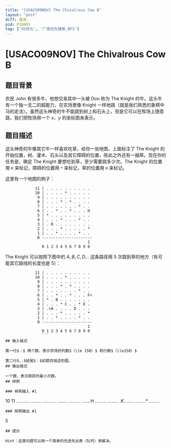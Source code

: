 ```yaml
---
title: "[USACO09NOV] The Chivalrous Cow B"
layout: "post"
diff: 普及-
pid: P10491
tag: ['O2优化', '广度优先搜索,BFS']
---
```

# [USACO09NOV] The Chivalrous Cow B
## 题目背景

农民 John 有很多牛，他想交易其中一头被 Don 称为 The Knight 的牛。这头牛有一个独一无二的超能力，在农场里像 Knight 一样地跳（就是我们熟悉的象棋中马的走法）。虽然这头神奇的牛不能跳到树上和石头上，但是它可以在牧场上随意跳，我们把牧场用一个 $x，y$ 的坐标图来表示。
## 题目描述

这头神奇的牛像其它牛一样喜欢吃草，给你一张地图，上面标注了 The Knight 的开始位置，树、灌木、石头以及其它障碍的位置，除此之外还有一捆草。现在你的任务是，确定 The Knight 要想吃到草，至少需要跳多少次。The Knight 的位置用 `K` 来标记，障碍的位置用 `*` 来标记，草的位置用 `H` 来标记。

这里有一个地图的例子：
```
             11 | . . . . . . . . . .
             10 | . . . . * . . . . . 
              9 | . . . . . . . . . . 
              8 | . . . * . * . . . . 
              7 | . . . . . . . * . . 
              6 | . . * . . * . . . H 
              5 | * . . . . . . . . . 
              4 | . . . * . . . * . . 
              3 | . K . . . . . . . . 
              2 | . . . * . . . . . * 
              1 | . . * . . . . * . . 
              0 ----------------------
                                    1 
                0 1 2 3 4 5 6 7 8 9 0 
```
The Knight 可以按照下图中的 $A,B,C,D...$ 这条路径用 $5$ 次跳到草的地方（有可能其它路线的长度也是 $5$）：
```
             11 | . . . . . . . . . .
             10 | . . . . * . . . . .
              9 | . . . . . . . . . .
              8 | . . . * . * . . . .
              7 | . . . . . . . * . .
              6 | . . * . . * . . . F<
              5 | * . B . . . . . . .
              4 | . . . * C . . * E .
              3 | .>A . . . . D . . .
              2 | . . . * . . . . . *
              1 | . . * . . . . * . .
              0 ----------------------
                                    1
                0 1 2 3 4 5 6 7 8 9 0
                ```
## 输入格式

第一行$：$ 两个数，表示农场的列数$（\le 150）$ 和行数$（\le150）$

第二行$..$结尾$：$如题目描述的图。
## 输出格式

一个数，表示跳跃的最小次数。
## 样例

### 样例输入 #1
```
10 11
..........
....*.....
..........
...*.*....
.......*..
..*..*...H
*.........
...*...*..
.K........
...*.....*
..*....*..
```
### 样例输出 #1
```
5
```
## 提示

Hint：这类问题可以用一个简单的先进先出表（队列）来解决。
